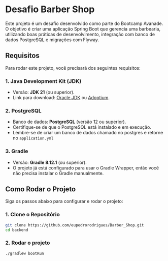 # Desafio Barber Shop

Este projeto é um desafio desenvolvido como parte do Bootcamp Avanade. O objetivo é criar uma aplicação Spring Boot que gerencia uma barbearia, utilizando boas práticas de desenvolvimento, integração com banco de dados PostgreSQL e migrações com Flyway.

## Requisitos

Para rodar este projeto, você precisará dos seguintes requisitos:

### 1. **Java Development Kit (JDK)**

- Versão: **JDK 21** (ou superior).
- Link para download: [Oracle JDK](https://www.oracle.com/java/technologies/javase-jdk21-downloads.html) ou [Adoptium](https://adoptium.net/).

### 2. **PostgreSQL**

- Banco de dados: **PostgreSQL** (versão 12 ou superior).
- Certifique-se de que o PostgreSQL está instalado e em execução.
- Lembre-se de criar um banco de dados chamado no postgres e retorne no `application.yml`

### 3. **Gradle**

- Versão: **Gradle 8.12.1** (ou superior).
- O projeto já está configurado para usar o Gradle Wrapper, então você não precisa instalar o Gradle manualmente.

## Como Rodar o Projeto

Siga os passos abaixo para configurar e rodar o projeto:

### 1. **Clone o Repositório**

```bash
git clone https://github.com/eupedrorodrigues/Barber_Shop.git
cd backend
```

### 2. **Rodar o projeto**

```bash
./gradlew bootRun
```
